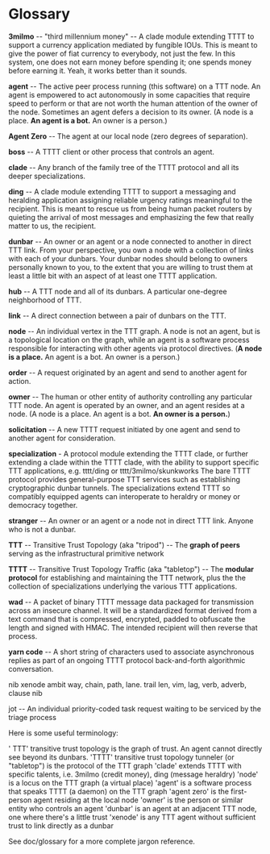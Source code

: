 # Glossary

**3milmo** -- "third millennium money" -- A clade module extending TTTT to support a currency application mediated by fungible IOUs. This is meant to give the power of fiat currency to everybody, not just the few. In this system, one does not earn money before spending it; one spends money before earning it. Yeah, it works better than it sounds.

**agent** -- The active peer process running (this software) on a TTT node. An agent is empowered to act autonomously in some capacities that require speed to perform or that are not worth the human attention of the owner of the node. Sometimes an agent defers a decision to its owner. (A node is a place. **An agent is a bot.** An owner is a person.)

**Agent Zero** -- The agent at our local node (zero degrees of separation).

**boss** -- A TTTT client or other process that controls an agent.

**clade** -- Any branch of the family tree of the TTTT protocol and all its deeper specializations.

**ding** -- A clade module extending TTTT to support a messaging and heralding application assigning reliable urgency ratings meaningful to the recipient. This is meant to rescue us from being human packet routers by quieting the arrival of most messages and emphasizing the few that really matter to us, the recipient.

**dunbar** -- An owner or an agent or a node connected to another in direct TTT link. From your perspective, you own a node with a collection of links with each of your dunbars. Your dunbar nodes should belong to owners personally known to you, to the extent that you are willing to trust them at least a little bit with an aspect of at least one TTTT application.

**hub** -- A TTT node and all of its dunbars. A particular one-degree neighborhood of TTT.

**link** -- A direct connection between a pair of dunbars on the TTT.

**node** -- An individual vertex in the TTT graph. A node is not an agent, but is a topological location on the graph, while an agent is a software process responsible for interacting with other agents via protocol directives. (**A node is a place.** An agent is a bot. An owner is a person.)

**order** -- A request originated by an agent and send to another agent for action.

**owner** -- The human or other entity of authority controlling any particular TTT node. An agent is operated by an owner, and an agent resides at a node. (A node is a place. An agent is a bot. **An owner is a person.**)

**solicitation** -- A new TTTT request initiated by one agent and send to another agent for consideration.

**specialization** - A protocol module extending the TTTT clade, or further extending a clade within the TTTT clade, with the ability to support specific TTT applications, e.g. tttt/ding or tttt/3milmo/skunkworks  The bare TTTT protocol provides general-purpose TTT services such as establishing cryptographic dunbar tunnels. The specializations extend TTTT so compatibly equipped agents can interoperate to heraldry or money or democracy together.

**stranger** -- An owner or an agent or a node not in direct TTT link. Anyone who is not a dunbar.

**TTT** -- Transitive Trust Topology (aka "tripod") -- The **graph of peers** serving as the infrastructural primitive network

**TTTT** -- Transitive Trust Topology Traffic (aka "tabletop") -- The **modular protocol** for establishing and maintaining the TTT network, plus the the collection of specializations underlying the various TTT applications.

**wad** -- A packet of binary TTTT message data packaged for transmission across an insecure channel. It will be a standardized format derived from a text command that is compressed, encrypted, padded to obfuscate the length and signed with HMAC. The intended recipient will then reverse that process.

**yarn code** -- A short string of characters used to associate asynchronous replies as part of an ongoing TTTT protocol back-and-forth algorithmic conversation.

nib
xenode
ambit
way, chain, path, lane. trail
len, vim, lag, verb, adverb, clause
nib

jot -- An individual priority-coded task request waiting to be serviced by the triage process


Here is some useful terminology:

' TTT' transitive trust topology is the graph of trust. An agent cannot directly see beyond its dunbars.
'TTTT' transitive trust topology tunneler (or "tabletop") is the protocol of the TTT graph
'clade' extends TTTT with specific talents, i.e. 3milmo (credit money), ding (message heraldry)
'node' is a locus on the TTT graph (a virtual place)
'agent' is a software process that speaks TTTT (a daemon) on the TTT graph
'agent zero' is the first-person agent residing at the local node
'owner' is the person or similar entity who controls an agent
'dunbar' is an agent at an adjacent TTT node, one where there's a little trust
'xenode' is any TTT agent without sufficient trust to link directly as a dunbar

See doc/glossary for a more complete jargon reference.
